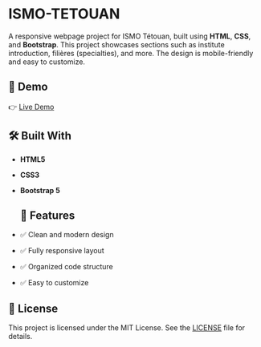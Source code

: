 # ISMO-TETOUAN
A responsive webpage project for ISMO Tétouan, built using **HTML**, **CSS**, and **Bootstrap**. This project showcases sections such as institute introduction, filières (specialties), and more. The design is mobile-friendly and easy to customize.
## 🚀 Demo

👉 [Live Demo](https://zaidn4.github.io/ISMO-TETOUAN/)  

## 🛠️ Built With 
- **HTML5**
- **CSS3**
- **Bootstrap 5**

  ## 🎯 Features
- ✅ Clean and modern design
- ✅ Fully responsive layout
- ✅ Organized code structure
- ✅ Easy to customize

## 📄 License

This project is licensed under the MIT License. See the [LICENSE](LICENSE) file for details.
